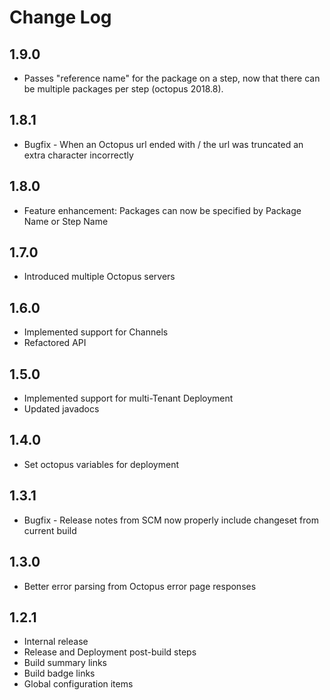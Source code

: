 # Change Log #
## 1.9.0 ##
* Passes "reference name" for the package on a step, now that there can be multiple packages per step (octopus 2018.8).

## 1.8.1 ##
* Bugfix - When an Octopus url ended with / the url was truncated an extra character incorrectly

## 1.8.0 ##
* Feature enhancement: Packages can now be specified by Package Name or Step Name

## 1.7.0 ##
* Introduced multiple Octopus servers

## 1.6.0 ##
* Implemented support for Channels
* Refactored API 

## 1.5.0 ##
* Implemented support for multi-Tenant Deployment
* Updated javadocs

## 1.4.0 ##
* Set octopus variables for deployment

## 1.3.1 ##
* Bugfix - Release notes from SCM now properly include changeset from current build

## 1.3.0 ##
* Better error parsing from Octopus error page responses

## 1.2.1 ##
* Internal release
* Release and Deployment post-build steps
* Build summary links
* Build badge links
* Global configuration items
